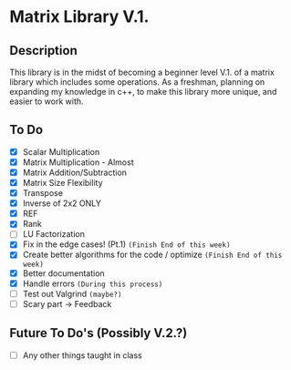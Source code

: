 # Matrix Library V.1.

## Description


This library is in the midst of becoming a beginner level V.1. of a matrix library which includes some operations. 
As a freshman, planning on expanding my knowledge in c++, to make this library more unique, and easier to work with. 

## To Do
- [x] Scalar Multiplication
- [x] Matrix Multiplication - Almost
- [x] Matrix Addition/Subtraction
- [x] Matrix Size Flexibility
- [x] Transpose
- [x] Inverse of 2x2 ONLY
- [x] REF
- [x] Rank
- [ ] LU Factorization
- [x] Fix in the edge cases! (Pt.1) ```(Finish End of this week)```
- [x] Create better algorithms for the code / optimize ```(Finish End of this week)```
- [x] Better documentation 
- [x] Handle errors ```(During this process)```
- [ ] Test out Valgrind ```(maybe?)```
- [ ] Scary part -> Feedback

## Future To Do's (Possibly V.2.?)
- [ ] Any other things taught in class

